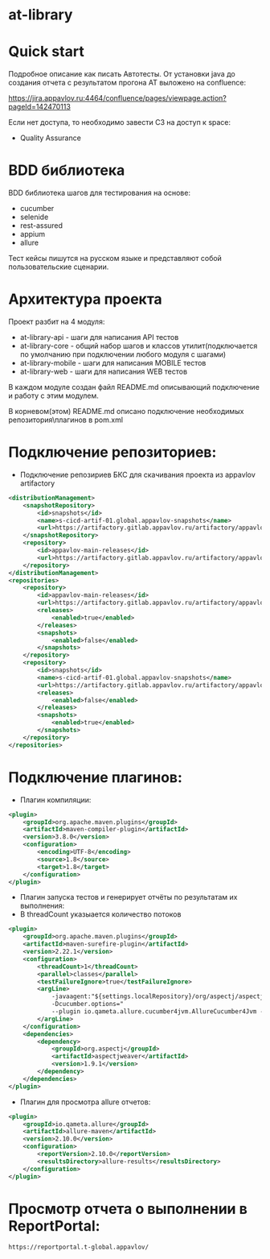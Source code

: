 at-library
=========================

Quick start
=========================
Подробное описание как писать Автотесты. От установки java до создания отчета с результатом прогона АТ выложено на confluence:

https://jira.appavlov.ru:4464/confluence/pages/viewpage.action?pageId=142470113

Если нет доступа, то необходимо завести СЗ на доступ к space: 
- Quality Assurance

BDD библиотека
=======================
BDD библиотека шагов для тестирования на основе:

- cucumber
- selenide
- rest-assured
- appium
- allure

Тест кейсы пишутся на русском языке и представляют собой пользовательские сценарии.

Архитектура проекта
====================
Проект разбит на 4 модуля:

- at-library-api - шаги для написания API тестов
- at-library-core - общий набор шагов и классов утилит(подключается по умолчанию при подключении любого модуля с шагами)
- at-library-mobile - шаги для написания MOBILE тестов
- at-library-web - шаги для написания WEB тестов

В каждом модуле создан файл README.md описывающий подключение и работу с этим модулем.

В корневом(этом) README.md описано подключение необходимых репозитория\плагинов в pom.xml


Подключение репозиториев:
====================
- Подключение репозириев БКС для скачивания проекта из appavlov artifactory
```xml
<distributionManagement>
    <snapshotRepository>
        <id>snapshots</id>
        <name>s-cicd-artif-01.global.appavlov-snapshots</name>
        <url>https://artifactory.gitlab.appavlov.ru/artifactory/appavlov-main-snapshots</url>
    </snapshotRepository>
    <repository>
        <id>appavlov-main-releases</id>
        <url>https://artifactory.gitlab.appavlov.ru/artifactory/appavlov-main-releases</url>
    </repository>
</distributionManagement>
<repositories>
    <repository>
        <id>appavlov-main-releases</id>
        <url>https://artifactory.gitlab.appavlov.ru/artifactory/appavlov-main-releases</url>
        <releases>
            <enabled>true</enabled>
        </releases>
        <snapshots>
            <enabled>false</enabled>
        </snapshots>
    </repository>
    <repository>
        <id>snapshots</id>
        <name>s-cicd-artif-01.global.appavlov-snapshots</name>
        <url>https://artifactory.gitlab.appavlov.ru/artifactory/appavlov-main-snapshots</url>
        <releases>
            <enabled>false</enabled>
        </releases>
        <snapshots>
            <enabled>true</enabled>
        </snapshots>
    </repository>
</repositories>
```

Подключение плагинов:
====================

- Плагин компиляции:
```xml
<plugin>
    <groupId>org.apache.maven.plugins</groupId>
    <artifactId>maven-compiler-plugin</artifactId>
    <version>3.8.0</version>
    <configuration>
        <encoding>UTF-8</encoding>
        <source>1.8</source>
        <target>1.8</target>
    </configuration>
</plugin>
```
- Плагин запуска тестов и генерирует отчёты по результатам их выполнения:
- В threadCount указыается количество потоков
```xml
<plugin>
    <groupId>org.apache.maven.plugins</groupId>
    <artifactId>maven-surefire-plugin</artifactId>
    <version>2.22.1</version>
    <configuration>
        <threadCount>1</threadCount>
        <parallel>classes</parallel>
        <testFailureIgnore>true</testFailureIgnore>
        <argLine>
            -javaagent:"${settings.localRepository}/org/aspectj/aspectjweaver/1.9.1/aspectjweaver-1.9.1.jar"
            -Dcucumber.options="
            --plugin io.qameta.allure.cucumber4jvm.AllureCucumber4Jvm --plugin com.epam.reportportal.cucumber.ScenarioReporter"
        </argLine>
    </configuration>
    <dependencies>
        <dependency>
            <groupId>org.aspectj</groupId>
            <artifactId>aspectjweaver</artifactId>
            <version>1.9.1</version>
        </dependency>
    </dependencies>
</plugin>
```
- Плагин для просмотра allure отчетов:
```xml
<plugin>
    <groupId>io.qameta.allure</groupId>
    <artifactId>allure-maven</artifactId>
    <version>2.10.0</version>
    <configuration>
        <reportVersion>2.10.0</reportVersion>
        <resultsDirectory>allure-results</resultsDirectory>
    </configuration>
</plugin>
```

Просмотр отчета о выполнении в ReportPortal:
=========================
```url
https://reportportal.t-global.appavlov/
```
